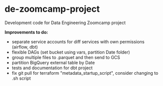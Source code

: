 # de-zoomcamp-project
Development code for Data Engineering Zoomcamp project

**Improvements to do:**
- separate service accounts for diff services with own permissions (airflow, dbt)
- flexible DAGs (set bucket using vars, partition Date folder)
- group multiple files to .parquet and then send to GCS
- partition BigQuery external table by Date
- tests and documentation for dbt project
- fix git pull for terraform "metadata_startup_script", consider changing to .sh script
